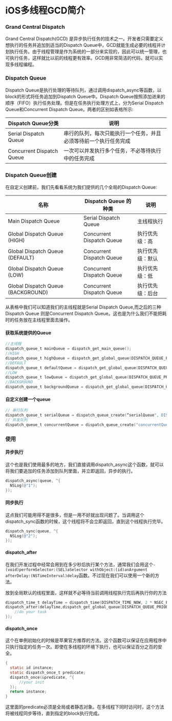 # iOS多线程GCD简介

### Grand Central Dispatch
Grand Central Dispatch(GCD) 是异步执行任务的技术之一。开发者只需要定义想执行的任务并追加到适当的Dispatch Queue中，GCD就能生成必要的线程并计划执行任务。由于线程管理是作为系统的一部分来实现的，因此可以统一管理，也可执行任务，这样就比以前的线程更有效率。GCD用非常简洁的代码，就可以实现多线程编程。

### Dispatch Queue
Dispatch Queue是执行处理的等待队列，通过调用dispatch_async等函数，以block的形式将任务追加到Dispatch Queue中。Dispatch Queue按照添加进来的顺序（FIFO）执行任务处理。但是在任务执行处理方式上，分为Serial Dispatch Queue和Concurrent Dispatch Queue。两者的区别如表格所示:

| Dispatch Queue分类 | 说明 |
| - | - |
|Serial Dispatch Queue | 串行的队列，每次只能执行一个任务，并且必须等待前一个执行任务完成 |
|Concurrent Dispatch Queue | 一次可以并发执行多个任务，不必等待执行中的任务完成 |

### Dispatch Queue创建
在自定义创建前，我们先看看系统为我们提供的几个全局的Dispatch Queue:

| 名称 | Dispatch Queue 的种类| 说明 |
|- | - | - |
| Main Dispatch Queue | Serial Dispatch Queue |主线程执行 |
| Global Dispatch Queue (HIGH) | Concurrent Dispatch Queue |执行优先级：高 |
| Global Dispatch Queue (DEFAULT) | Concurrent Dispatch Queue | 执行优先级：默认 |
| Global Dispatch Queue (LOW) | Concurrent Dispatch Queue | 执行优先级：低 |
| Global Dispatch Queue (BACKGROUND) | Concurrent Dispatch Queue | 执行优先级：后台 |

从表格中我们可以知道我们的主线程就是Serial Dispatch Queue,而之后的三种Dispatch Queue 则是Concurrent Dispatch Queue。这也是为什么我们不能把耗时的任务放在主线程里面去操作。

#### 获取系统提供的Queue
```objective-c
//主线程 
dispatch_queue_t mainQueue = dispatch_get_main_queue(); 
//HIGH 
dispatch_queue_t highQueue = dispatch_get_global_queue(DISPATCH_QUEUE_PRIORITY_HIGH, 0); 
//DEFAULT 
dispatch_queue_t defaultQueue = dispatch_get_global_queue(DISPATCH_QUEUE_PRIORITY_DEFAULT, 0); 
//LOW 
dispatch_queue_t lowQueue = dispatch_get_global_queue(DISPATCH_QUEUE_PRIORITY_LOW, 0); 
//BACKGROUND 
dispatch_queue_t backgroundQueue = dispatch_get_global_queue(DISPATCH_QUEUE_PRIORITY_BACKGROUND, 0);
```

#### 自定义创建一个queue
```objective-c
// 串行队列 
dispatch_queue_t serialQueue = dispatch_queue_create(“serialQueue", DISPATCH_QUEUE_SERIAL); 
// 并发队列 
dispatch_queue_t concurrentQueue = dispatch_queue_create("concurrentQueue", DISPATCH_QUEUE_CONCURRENT);
```

### 使用

#### 异步执行
这个也是我们使用最多的地方，我们直接调用dispatch_async这个函数，就可以将我们要追加的任务添加到队列里面，并立即返回，异步的执行。
```objective-c
dispatch_async(queue, ^{
  NSLog(@"1");
});
```

#### 同步执行
这点我们可能用得不是很多，但是一用不好就出现问题了。当调用这个dispatch_sync函数的时候，这个线程将不会立即返回，直到这个线程执行完毕。
```objective-c
dispatch_sync(queue, ^{
  NSLog(@"2");
});
```

#### dispatch_after
在我们开发过程中经常会用到在多少秒后执行某个方法，通常我们会用这个`- (void)performSelector:(SEL)aSelector withObject:(id)anArgument afterDelay:(NSTimeInterval)delay`函数。不过现在我们可以使用一个新的方法。

放到全局默认的线程里面，这样就不必等待当前调用线程执行完后再执行你的方法 
```objective-c
dispatch_time_t delayTime = dispatch_time(DISPATCH_TIME_NOW, 2 * NSEC_PER_SEC); 
dispatch_after(delayTime,dispatch_get_global_queue(DISPATCH_QUEUE_PRIORITY_DEFAULT, 0), ^{ 
    //do your task 
});
```

#### dispatch_once
这个在单例初始化的时候是苹果官方推荐的方法。这个函数可以保证在应用程序中只执行指定的任务一次。即使在多线程的环境下执行，也可以保证百分之百的安全。
```objective-c
{
  static id instance; 
  static dispatch_once_t predicate; 
  dispatch_once(&predicate, ^{ 
      //your init 
  }); 
  return instance;
}
```
这里面的predicate必须是全局或者静态对象。在多线程下同时访问时，这个方法将被线程同步等待，直到指定的block执行完成。
